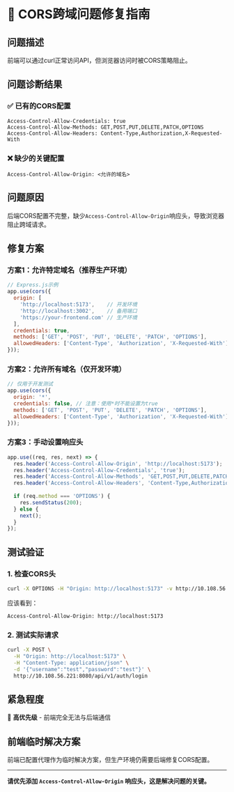 # 🔧 CORS跨域问题修复指南

## 问题描述
前端可以通过curl正常访问API，但浏览器访问时被CORS策略阻止。

## 问题诊断结果

### ✅ 已有的CORS配置
```
Access-Control-Allow-Credentials: true
Access-Control-Allow-Methods: GET,POST,PUT,DELETE,PATCH,OPTIONS
Access-Control-Allow-Headers: Content-Type,Authorization,X-Requested-With
```

### ❌ 缺少的关键配置
```
Access-Control-Allow-Origin: <允许的域名>
```

## 问题原因
后端CORS配置不完整，缺少`Access-Control-Allow-Origin`响应头，导致浏览器阻止跨域请求。

## 修复方案

### 方案1：允许特定域名（推荐生产环境）
```javascript
// Express.js示例
app.use(cors({
  origin: [
    'http://localhost:5173',    // 开发环境
    'http://localhost:3002',    // 备用端口
    'https://your-frontend.com' // 生产环境
  ],
  credentials: true,
  methods: ['GET', 'POST', 'PUT', 'DELETE', 'PATCH', 'OPTIONS'],
  allowedHeaders: ['Content-Type', 'Authorization', 'X-Requested-With']
}));
```

### 方案2：允许所有域名（仅开发环境）
```javascript
// 仅用于开发测试
app.use(cors({
  origin: '*',
  credentials: false, // 注意：使用*时不能设置为true
  methods: ['GET', 'POST', 'PUT', 'DELETE', 'PATCH', 'OPTIONS'],
  allowedHeaders: ['Content-Type', 'Authorization', 'X-Requested-With']
}));
```

### 方案3：手动设置响应头
```javascript
app.use((req, res, next) => {
  res.header('Access-Control-Allow-Origin', 'http://localhost:5173');
  res.header('Access-Control-Allow-Credentials', 'true');
  res.header('Access-Control-Allow-Methods', 'GET,POST,PUT,DELETE,PATCH,OPTIONS');
  res.header('Access-Control-Allow-Headers', 'Content-Type,Authorization,X-Requested-With');
  
  if (req.method === 'OPTIONS') {
    res.sendStatus(200);
  } else {
    next();
  }
});
```

## 测试验证

### 1. 检查CORS头
```bash
curl -X OPTIONS -H "Origin: http://localhost:5173" -v http://10.108.56.221:8080/api/v1/auth/login
```

应该看到：
```
Access-Control-Allow-Origin: http://localhost:5173
```

### 2. 测试实际请求
```bash
curl -X POST \
  -H "Origin: http://localhost:5173" \
  -H "Content-Type: application/json" \
  -d '{"username":"test","password":"test"}' \
  http://10.108.56.221:8080/api/v1/auth/login
```

## 紧急程度
🔴 **高优先级** - 前端完全无法与后端通信

## 前端临时解决方案
前端已配置代理作为临时解决方案，但生产环境仍需要后端修复CORS配置。

---
**请优先添加 `Access-Control-Allow-Origin` 响应头，这是解决问题的关键。** 